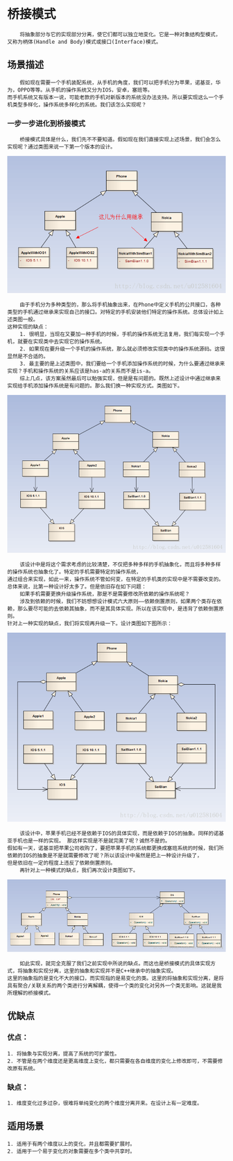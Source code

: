 # 桥接模式
        将抽象部分与它的实现部分分离，使它们都可以独立地变化。它是一种对象结构型模式，又称为柄体(Handle and Body)模式或接口(Interface)模式。

## 场景描述
        假如现在需要一个手机装配系统，从手机的角度，我们可以把手机分为苹果，诺基亚，华为，OPPO等等。从手机的操作系统又分为IOS，安卓，塞班等。
    而手机系统又有版本一说，可能老款的手机对新版本的系统没办法支持。所以要实现这么一个手机类型多样化，操作系统多样化的系统。我们该怎么实现呢？

### 一步一步进化到桥接模式
        桥接模式具体是什么，我们先不不要知道。假如现在我们直接实现上述场景，我们会怎么实现呢？通过类图来说一下第一个版本的设计。
![bridge_pattern1](./bridge_pattern1.png)

        由于手机分为多种类型的，那么将手机抽象出来，在Phone中定义手机的公共接口，各种类型的手机通过继承来实现自己的接口。对特定的手机安装他们特定的操作系统。总体设计如上述类图一般。
    这种实现的缺点：
        1. 很明显，当现在又要加一种手机的时候，手机的操作系统无法复用，我们每实现一个手机，就要在实现类中去实现它的操作系统。
        2. 如果现在要升级一个手机的操作系统，那么就必须修改实现类中的操作系统源码。这很显然是不合适的。
        3. 最主要的是上述类图中，我们要给一个手机添加操作系统的时候，为什么要通过继承来实现？手机和操作系统的关系应该是has-a的关系而不是is-a。
        综上几点，该方案虽然最后可以勉强实现，但是是有问题的。既然上述设计中通过继承来实现给手机添加操作系统是有问题的。那么我们换一种实现方式。类图如下。
![bridge_pattern2](./bridge_pattern2.png)

        该设计中是将这个需求考虑的比较清楚，不仅把多种多样的手机抽象化，而且将多种多样的操作系统也抽象化了。特定的手机需要特定的操作系统，
    通过组合来实现，如此一来，操作系统不管如何变，在特定的手机类的实现中是不需要改变的。总体来说，比第一种设计好太多了。但是依旧存在如下问题：
        如果手机需要更换升级操作系统，那是不是需要修改所依赖的操作系统呢？
        涉及到依赖的时候，我们不妨想想设计模式六大原则——依赖倒置原则，如果两个类存在依赖，那么要尽可能的去依赖其抽象，而不是其具体实现。所以在该实现中，是违背了依赖倒置原则。
    针对上一种实现的缺点，我们将实现再升级一下。设计类图如下图所示：
![bridge_pattern3](./bridge_pattern3.png)

        该设计中，苹果手机已经不是依赖于IOS的具体实现，而是依赖于IOS的抽象。同样的诺基亚手机也是一样的实现。 那这样实现是不是就完美了呢？诚然不是的。
    假如有一天，诺基亚把苹果公司收购了，要把苹果手机的系统都更换成塞班系统的时候，我们所依赖的IOS的抽象是不是就需要修改了呢？所以该设计中虽然是把上一种设计升级了，
    但是依旧在一定的程度上违反了依赖倒置原则。
        再针对上一种模式的缺点，我们再次设计类图如下。
![bridge_pattern4](./bridge_pattern4.png)

        如此实现，就完全克服了我们之前实现中所说的缺点。而这也是桥接模式的具体实现方式，将抽象和实现分离，这里的抽象和实现并不是C++继承中的抽象实现。
    这里的抽象指的是变化不大的接口，而实现指的是易变化的类。这里的将抽象和实现分离，是将具有聚合/关联关系的两个类进行分离解耦，使得一个类的变化对另外一个类无影响。这就是我所理解的桥接模式。

## 优缺点
### 优点：
    1. 将抽象与实现分离，提高了系统的可扩展性。
    2. 不管是在两个维度还是更高维度上变化，都只需要在各自维度的变化上修改即可，不需要修改原有系统。

### 缺点：
    1. 维度变化过多过杂，很难将单纯变化的两个维度分离开来。在设计上有一定难度。

## 适用场景
    1. 适用于有两个维度以上的变化，并且都需要扩展时。
    2. 适用于一个易于变化的对象需要在多个类中共享时。
